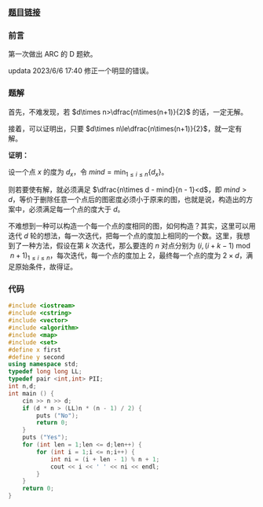 ### [题目链接](https://www.luogu.com.cn/problem/AT_arc161_d)
### 前言
第一次做出 ARC 的 D 题欸。

updata 2023/6/6 17:40 修正一个明显的错误。

### 题解

首先，不难发现，若 $d\times n>\dfrac{n\times(n+1)}{2}$ 的话，一定无解。

接着，可以证明出，只要 $d\times n\le\dfrac{n\times(n+1)}{2}$，就一定有解。

**证明：**

设一个点 $x$ 的度为 $d_x$，令 $mind = \displaystyle\min_{1\le i\le n}\{d_x\}$。

则若要使有解，就必须满足 $\dfrac{n\times d - mind}{n - 1}<d$，即 $mind > d$，等价于删除任意一个点后的图密度必须小于原来的图，也就是说，构造出的方案中，必须满足每一个点的度大于 $d$。

不难想到一种可以构造一个每一个点的度相同的图，如何构造？其实，这里可以用迭代 $d$ 轮的想法，每一次迭代，把每一个点的度加上相同的一个数。这里，我想到了一种方法，假设在第 $k$ 次迭代，那么要连的 $n$ 对点分别为 $(i,(i + k - 1) \bmod n + 1)_{1\le i \le n}$，每次迭代，每一个点的度加上 $2$，最终每一个点的度为 $2\times d$，满足原始条件，故得证。
### 代码
```cpp
#include <iostream>
#include <cstring>
#include <vector>
#include <algorithm>
#include <map>
#include <set>
#define x first
#define y second
using namespace std;
typedef long long LL;
typedef pair <int,int> PII;
int n,d;
int main () {
	cin >> n >> d;
	if (d * n > (LL)n * (n - 1) / 2) {
		puts ("No");
		return 0;
	}
	puts ("Yes");
	for (int len = 1;len <= d;len++) {
		for (int i = 1;i <= n;i++) {
			int ni = (i + len - 1) % n + 1;
			cout << i << ' ' << ni << endl;
		}
	}
	return 0;
}
```